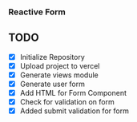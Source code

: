 ### Reactive Form

## TODO

- [x] Initialize Repository
- [x] Upload project to vercel
- [x] Generate views module
- [x] Generate user form
- [x] Add HTML for Form Component
- [x] Check for validation on form
- [x] Added submit validation for form